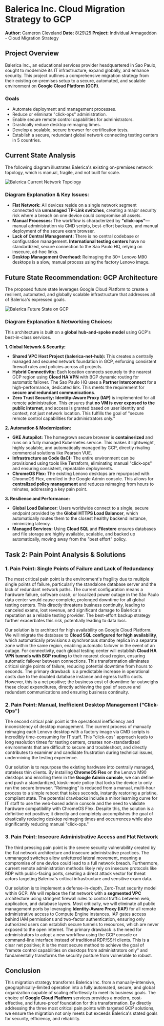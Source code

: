# Balerica Inc. Cloud Migration Strategy to GCP

**Author:** Cameron Cleveland
**Date:** 8\29\25
**Project:** Individual Armageddon - Cloud Migration Strategy

## Project Overview

Balerica Inc., an educational services provider headquartered in Sao Paulo, sought to modernize its IT infrastructure, expand globally, and enhance security. This project outlines a comprehensive migration strategy from their existing on-premises setup to a secure, automated, and scalable environment on **Google Cloud Platform (GCP)**.

### Goals
- Automate deployment and management processes.
- Reduce or eliminate "click-ops" administration.
- Enable secure remote control capabilities for administrators.
- Drastically reduce desktop reimaging times.
- Develop a scalable, secure browser for certification tests.
- Establish a secure, redundant global network connecting testing centers in 5 countries.

## Current State Analysis

The following diagram illustrates Balerica's existing on-premises network topology, which is manual, fragile, and not built for scale.

![Balerica Current Network Topology](GCP-Before.jpeg)

### Diagram Explanation & Key Issues:
*   **Flat Network:** All devices reside on a single network segment connected via **unmanaged TP-Link switches**, creating a major security risk where a breach on one device could compromise all assets.
*   **Manual Processes:** The workflow is characterized by **"click-ops"**—manual administration via CMD scripts, best-effort backups, and manual deployment of the secure exam browser.
*   **Lack of Central Management:** There is no central codebase or configuration management. **International testing centers** have no standardized, secure connection to the Sao Paulo HQ, relying on insecure, ad-hoc links.
*   **Desktop Management Overhead:** Reimaging the 30+ Lenovo M90 desktops is a slow, manual process using the factory Lenovo image.

## Future State Recommendation: GCP Architecture

The proposed future state leverages Google Cloud Platform to create a resilient, automated, and globally scalable infrastructure that addresses all of Balerica's expressed goals.

![Balerica Future State on GCP](GCP-After.jpeg)

### Diagram Explanation & Networking Choices:

This architecture is built on a **global hub-and-spoke model** using GCP's best-in-class services.

**1. Global Network & Security:**
*   **Shared VPC Host Project (balerica-net-hub):** This creates a centrally managed and secured network foundation in GCP, enforcing consistent firewall rules and policies across all projects.
*   **Hybrid Connectivity:** Each location connects securely to the nearest GCP region using **Cloud HA VPN** with BGP dynamic routing for automatic failover. The Sao Paulo HQ uses a **Partner Interconnect** for a high-performance, dedicated link. This meets the requirement for **secure and redundant communications**.
*   **Zero Trust Security:** **Identity-Aware Proxy (IAP)** is implemented for all remote administration. This ensures that **no VM is ever exposed to the public internet**, and access is granted based on user identity and context, not just network location. This fulfills the goal of "secure remote control capabilities for administrators only."

**2. Automation & Modernization:**
*   **GKE Autopilot:** The homegrown secure browser is **containerized** and runs on a fully managed Kubernetes service. This makes it lightweight, highly scalable, and automatically managed by GCP, directly rivaling commercial solutions like Pearson VUE.
*   **Infrastructure as Code (IaC):** The entire environment can be provisioned using tools like Terraform, eliminating manual "click-ops" and ensuring consistent, repeatable deployments.
*   **ChromeOS Flex:** The existing Lenovo desktops are repurposed with ChromeOS Flex, enrolled in the Google Admin console. This allows for **centralized policy management** and reduces reimaging from hours to minutes, addressing a key pain point.

**3. Resilience and Performance:**
*   **Global Load Balancer:** Users worldwide connect to a single, secure endpoint provided by the **Global HTTPS Load Balancer**, which automatically routes them to the closest healthy backend instance, minimizing latency.
*   **Managed Services:** Using **Cloud SQL** and **Filestore** ensures databases and file storage are highly available, scalable, and backed up automatically, moving away from the "best effort" policy.

## Task 2: Pain Point Analysis & Solutions

### **1. Pain Point: Single Points of Failure and Lack of Redundancy**

The most critical pain point is the environment's fragility due to multiple single points of failure, particularly the standalone database server and the lack of redundant network paths. The current configuration means a hardware failure, software crash, or localized power outage in the São Paulo data center would cause complete, prolonged downtime for all global testing centers. This directly threatens business continuity, leading to canceled exams, lost revenue, and significant damage to Balerica's reputation as a reliable testing provider. The best-effort backup strategy further exacerbates this risk, potentially leading to data loss.

Our solution is to architect for high availability on Google Cloud Platform. We will migrate the database to **Cloud SQL configured for high availability**, which automatically provisions a synchronous standby replica in a separate zone within the same region, enabling automatic failover in the event of an outage. For connectivity, each global testing center will establish **Cloud HA VPN tunnels with BGP routing** to their nearest cloud region, ensuring automatic failover between connections. This transformation eliminates critical single points of failure, reducing potential downtime from hours to seconds. The primary drawback is a predictable increase in operational costs due to the doubled database instance and egress traffic costs. However, this is a net positive; the business cost of downtime far outweighs these cloud expenditures, directly achieving the goal of secure and redundant communications and ensuring business continuity.

### **2. Pain Point: Manual, Inefficient Desktop Management ("Click-Ops")**

The second critical pain point is the operational inefficiency and inconsistency of desktop management. The current process of manually reimaging each Lenovo desktop with a factory image via CMD scripts is incredibly time-consuming for IT staff. This "click-ops" approach leads to long resolution times for testing centers, creates non-standardized environments that are difficult to secure and troubleshoot, and directly contributes to examiner and candidate frustration during technical issues, undermining the testing experience.

Our solution is to repurpose the existing hardware into centrally managed, stateless thin clients. By installing **ChromeOS Flex** on the Lenovo M90 desktops and enrolling them in the **Google Admin console**, we can define and push a standardized, kiosk-mode policy that locks the device to only run the secure browser. "Reimaging" is reduced from a manual, multi-hour process to a simple reboot that takes seconds, instantly restoring a pristine, compliant state. The potential drawbacks include a minor learning curve for IT staff to use the web-based admin console and the need to validate hardware compatibility with ChromeOS Flex. Despite this, the solution is a definitive net positive; it directly and completely accomplishes the goal of drastically reducing desktop reimaging times and occurrences while also significantly reducing manual "click-ops."

### **3. Pain Point: Insecure Administrative Access and Flat Network**

The third pressing pain point is the severe security vulnerability created by the flat network architecture and insecure administrative practices. The unmanaged switches allow unfettered lateral movement, meaning a compromise of one device could lead to a full network breach. Furthermore, current remote administration methods likely rely on insecure protocols like RDP with public-facing ports, creating a direct attack vector for threat actors targeting Balerica's critical infrastructure and sensitive exam data.

Our solution is to implement a defense-in-depth, Zero-Trust security model within GCP. We will replace the flat network with a **segmented VPC** architecture using stringent firewall rules to control traffic between web, application, and database layers. Most critically, we will eliminate all public management ports by leveraging **Identity-Aware Proxy (IAP)** for all remote administrative access to Compute Engine instances. IAP gates access behind IAM permissions and two-factor authentication, ensuring only authorized users can establish secure tunnels to resources, which are never exposed to the open internet. The primary drawback is the need for administrators to adopt a new workflow using the GCP console or command-line interface instead of traditional RDP/SSH clients. This is a clear net positive; it is the most secure method to achieve the goal of "remote control capabilities on desktops from administrators only" and fundamentally transforms the security posture from vulnerable to robust.

## Conclusion

This migration strategy transforms Balerica Inc. from a manually-intensive, geographically-limited operation into a fully automated, secure, and global organization capable of scaling effortlessly to meet its business goals. The choice of **Google Cloud Platform** services provides a modern, cost-effective, and future-proof foundation for this transformation. By directly addressing the three most critical pain points with targeted GCP solutions, we ensure the migration not only meets but exceeds Balerica's stated goals for security, efficiency, and reliability.
